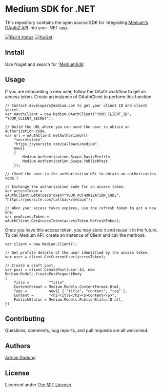 # Medium SDK for .NET

This repository contains the open source SDK for integrating [Medium's OAuth2 API](https://github.com/Medium/medium-api-docs) into your .NET app.

[![Build status](https://ci.appveyor.com/api/projects/status/u1lmowf82gdckxmo?svg=true)](https://ci.appveyor.com/project/adriangodong/medium-sdk-dotnet)
[![NuGet](https://img.shields.io/nuget/v/SimpleObjectFactory.svg)](https://www.nuget.org/packages/SimpleObjectFactory/)

Install
-------

Use Nuget and search for '[MediumSdk](https://www.nuget.org/packages/MediumSdk/)'.

Usage
-----

If you are onboarding a new user, follow the OAuth workflow to get an access token.
Create an instance of OAuthClient to perform this function.

    // Contact developers@medium.com to get your client ID and client secret.
    var oAuthClient = new Medium.OAuthClient("YOUR_CLIENT_ID", "YOUR_CLIENT_SECRET");

    // Build the URL where you can send the user to obtain an authorization code.
    var url = oAuthClient.GetAuthorizeUrl(
        "secretstate",
        "https://yoursite.com/callback/medium",
        new[]
        {
            Medium.Authentication.Scope.BasicProfile,
            Medium.Authentication.Scope.PublishPost
        });

    // (Send the user to the authorization URL to obtain an authorization code.)

    // Exchange the authorization code for an access token.
    var accessToken = oAuthClient.GetAccessToken("YOUR_AUTHORIZATION_CODE", "https://yoursite.com/callback/medium");

    // When your access token expires, use the refresh token to get a new one.
    var newAccessToken = oAuthClient.GetAccessToken(accessToken.RefreshToken);

Once you have this access token, you may store it and reuse it in the future.
To call Medium API, create an instance of Client and call the methods.

    var client = new Medium.Client();

    // Get profile details of the user identified by the access token.
    var user = client.GetCurrentUser(accessToken);

    // Create a draft post.
    var post = client.CreatePost(user.Id, new Medium.Models.CreatePostRequestBody
    {
        Title =         "Title",
        ContentFormat = Medium.Models.ContentFormat.Html,
        Tags =          new[] { "title", "content", "tag" },
        Content =       "<h2>Title</h2><p>Content</p>",
        PublishStatus = Medium.Models.PublishStatus.Draft,
    })

Contributing
------------

Questions, comments, bug reports, and pull requests are all welcomed.

Authors
-------

[Adrian Godong](https://github.com/adriangodong)

License
-------

Licensed under [The MIT License](https://github.com/adriangodong/medium-sdk-dotnet/blob/master/LICENSE).
